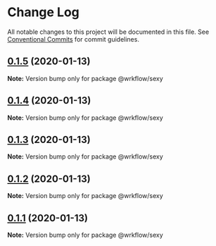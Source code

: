# Change Log

All notable changes to this project will be documented in this file.
See [Conventional Commits](https://conventionalcommits.org) for commit guidelines.

## [0.1.5](https://github.com/BojanSibar/sibar-vrba/compare/@wrkflow/sexy@0.1.4...@wrkflow/sexy@0.1.5) (2020-01-13)

**Note:** Version bump only for package @wrkflow/sexy





## [0.1.4](https://github.com/BojanSibar/sibar-vrba/compare/@wrkflow/sexy@0.1.3...@wrkflow/sexy@0.1.4) (2020-01-13)

**Note:** Version bump only for package @wrkflow/sexy





## [0.1.3](https://github.com/BojanSibar/sibar-vrba/compare/@wrkflow/sexy@0.1.2...@wrkflow/sexy@0.1.3) (2020-01-13)

**Note:** Version bump only for package @wrkflow/sexy





## [0.1.2](https://github.com/BojanSibar/sibar-vrba/compare/@wrkflow/sexy@0.1.1...@wrkflow/sexy@0.1.2) (2020-01-13)

**Note:** Version bump only for package @wrkflow/sexy





## [0.1.1](https://github.com/BojanSibar/sibar-vrba/compare/@wrkflow/sexy@0.1.0...@wrkflow/sexy@0.1.1) (2020-01-13)

**Note:** Version bump only for package @wrkflow/sexy

